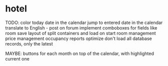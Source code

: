 # hotel
 
TODO:
	color today date in the calendar
	jump to entered date in the calendar
 	translate to English - post on forum
	implement comboboxes for fields like room
	save layout of split containers and load on start
	room management
	price management
	occupancy reports
	optimize
		don't load all database records, only the latest

MAYBE:
	buttons for each month on top of the calendar, with highlighted current one
